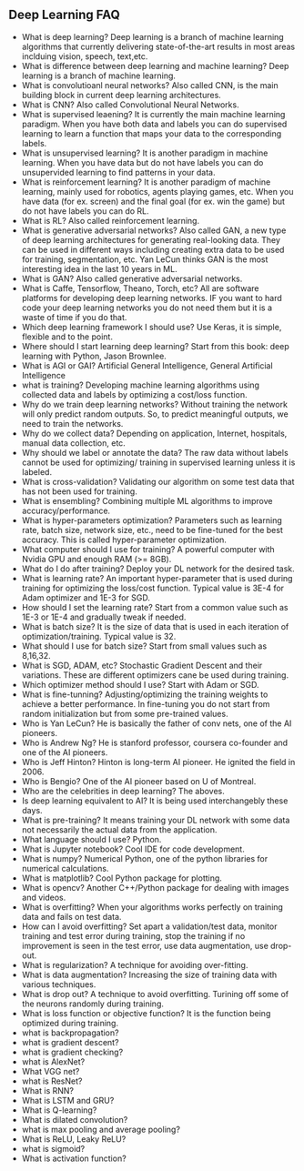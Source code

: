 
## Deep Learning FAQ


* What is deep learning? Deep learning is a branch of machine learning algorithms that currently delivering state-of-the-art results in most areas inclduing vision, speech, text,etc.
* What is difference between deep learning and machine learning? Deep learning is a branch of machine learning.
* What is convolutioanl neural networks? Also called CNN, is the main building block in current deep learning architectures.
* What is CNN? Also called Convolutional Neural Networks.
* What is supervised leaening? It is currently the main machine learning paradigm. When you have both data and labels you can do supervised learning to learn a function that maps your data to the corresponding labels. 
* What is unsupervised learning? It is another paradigm in machine learning. When you have data but do not have labels you can do unsupervided learning to find patterns in your data.
* What is reinforcement learning? It is another paradigm of machine learning, mainly used for robotics, agents playing games, etc. When you have data (for ex. screen) and the final goal (for ex. win the game) but do not have labels you can do RL. 
* What is RL? Also called reinforcement learning.
* What is generative adversarial networks? Also called GAN, a new type of deep learning architectures for generating real-looking data. They can be used in different ways including creating extra data to be used for training, segmentation, etc. Yan LeCun thinks GAN is the most interesting idea in the last 10 years in ML.  
* What is GAN? Also called generative adversarial networks.
* What is Caffe, Tensorflow, Theano, Torch, etc? All are software platforms for developing deep learning networks. IF you want to hard code your deep learning networks you do not need them but it is a waste of time if you do that.
* Which deep learning framework I should use? Use Keras, it is simple, flexible and to the point.
* Where should I start learning deep learning? Start from this book: deep learning with Python, Jason Brownlee.
* What is AGI or GAI? Artificial General Intelligence, General Artificial Intelligence
* what is training? Developing machine learning algorithms using collected data and labels by optimizing a cost/loss function.
* Why do we train deep learning networks? Without training the network will only predict random outputs. So, to predict meaningful outputs, we need to train the networks.
* Why do we collect data? Depending on application, Internet, hospitals, manual data collection, etc.
* Why should we label or annotate the data? The raw data without labels cannot be used for optimizing/ training in supervised learning unless it is labeled.
* What is cross-validation? Validating our algorithm on some test data that has not been used for training.
* What is ensembling? Combining multiple ML algorithms to improve accuracy/performance.
* What is hyper-parameters optimization? Parameters such as learning rate, batch size, network size, etc., need to be fine-tuned for the best accuracy. This is called hyper-parameter optimization.
* What computer should I use for training? A powerful computer with Nvidia GPU and enough RAM (>= 8GB).
* What do I do after training? Deploy your DL network for the desired task.
* What is learning rate? An important hyper-parameter that is used during training for optimizing the loss/cost function. Typical value is 3E-4 for Adam optimizer and 1E-3 for SGD.
* How should I set the learning rate? Start from a common value such as 1E-3 or 1E-4 and gradually tweak if needed.
* What is batch size? It is the size of data that is used in each iteration of optimization/training. Typical value is 32.
* What should I use for batch size? Start from small values such as 8,16,32.
* What is SGD, ADAM, etc? Stochastic Gradient Descent and their variations. These are different optimizers cane be used during training. 
* Which optimizer method should I use? Start with Adam or SGD.
* What is fine-tunning? Adjusting/optimizing the training weights to achieve a better performance. In fine-tuning you do not start from random initialization but from some pre-trained values.
* Who is Yan LeCun? He is basically the father of conv nets, one of the AI pioneers.
* Who is Andrew Ng? He is stanford professor, coursera co-founder and one of the AI pioneers.
* Who is Jeff Hinton? Hinton is long-term AI pioneer. He ignited the field in 2006.
* Who is Bengio? One of the AI pioneer based on U of Montreal.
* Who are the celebrities in deep learning? The aboves.
* Is deep learning equivalent to AI? It is being used interchangebly these days.
* What is pre-training? It means training your DL network with some data not necessarily the actual data from the application. 
* What language should I use? Python.
* What is Jupyter notebook? Cool IDE for code development.
* What is numpy? Numerical Python, one of the python libraries for numerical calculations.
* What is matplotlib? Cool Python package for plotting.
* What is opencv? Another C++/Python package for dealing with images and videos.
* What is overfitting? When your algorithms works perfectly on training data and fails on test data.
* How can I avoid overfitting? Set apart a validation/test data, monitor training and test error during training, stop the training if no improvement is seen in the test error, use data augmentation, use drop-out.
* What is regularization? A technique for avoiding over-fitting. 
* What is data augmentation? Increasing the size of training data with various techniques.
* What is drop out? A technique to avoid overfitting. Turining off some of the neurons randomly during training.
* What is loss function or objective function? It is the function being optimized during training.
* what is backpropagation?
* what is gradient descent?
* what is gradient checking?
* what is AlexNet?
* What VGG net?
* what is ResNet?
* What is RNN?
* What is LSTM and GRU?
* What is Q-learning?
* What is dilated convolution?
* what is max pooling and average pooling?
* What is ReLU, Leaky ReLU?
* what is sigmoid?
* What is activation function?






















